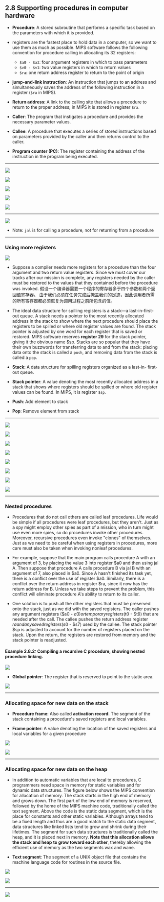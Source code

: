 ## 2.8 Supporting procedures in computer hardware

- **Procedure**: A stored subroutine that performs a specific task based on the parameters with 
  which it is provided.


- registers are the fastest place to hold data in a computer, so we want to use them as much as 
  possible. MIPS software follows the following convention for procedure calling in allocating its 
  32 registers:
  - `$a0 - $a3`: four argument registers in which to pass parameters
  - `$v0 - $v1`: two value registers in which to return values
  - `$ra`: one return address register to return to the point of origin


- **jump-and-link instruction**: An instruction that jumps to an address and simultaneously saves 
  the address of the following instruction in a register (`$ra` in MIPS).


- **Return address**: A link to the calling site that allows a procedure to return to the proper 
  address; in MIPS it is stored in register `$ra`.

- **Caller**: The program that instigates a procedure and provides the necessary parameter values.

- **Callee**: A procedure that executes a series of stored instructions based on parameters provided 
  by the caller and then returns control to the caller.

- **Program counter (PC)**: The register containing the address of the instruction in the program 
  being executed.

---

![](img/2020-09-19-11-32-58.png)

![](img/2020-09-19-11-34-40.png)

![](img/2020-09-19-11-35-32.png)

![](img/2020-09-19-11-36-33.png)

![](img/2020-09-19-11-37-12.png)

---

![](img/2020-09-19-11-50-49.png)

- Note: `jal` is for calling a procedure, not for returning from a procedure

---

### Using more registers

![](img/2020-09-19-23-26-51.png)

- Suppose a compiler needs more registers for a procedure than the four argument and two return 
  value registers. Since we must cover our tracks after our mission is complete, any registers 
  needed by the caller must be restored to the values that they contained before the procedure was 
  invoked. 
  假设一个编译器需要一个程序的寄存器多于四个参数和两个返回值寄存器。 由于我们必须在任务完成后掩盖我们的足迹，因此调用者所需
  的所有寄存器都必须恢复为调用过程之前所包含的值。

- The ideal data structure for spilling registers is a stack—a last-in-first-out queue. A stack 
  needs a pointer to the most recently allocated address in the stack to show where the next 
  procedure should place the registers to be spilled or where old register values are found. The 
  stack pointer is adjusted by one word for each register that is saved or restored. MIPS software 
  reserves **register 29** for the stack pointer, giving it the obvious name $sp. Stacks are so 
  popular that they have their own buzzwords for transferring data to and from the stack: placing 
  data onto the stack is called a `push`, and removing data from the stack is called a `pop`.

- **Stack**: A data structure for spilling registers organized as a last-in- first-out queue.

- **Stack pointer**: A value denoting the most recently allocated address in a stack that shows 
  where registers should be spilled or where old register values can be found. In MIPS, it is 
  register `$sp`.

- **Push**: Add element to stack

- **Pop**: Remove element from stack

---

![](img/2020-09-20-16-18-48.png)

![](img/2020-09-20-15-05-01.png)

![](img/2020-09-20-15-20-05.png)

![](img/2020-09-20-15-20-56.png)

![](img/2020-09-20-15-28-10.png)

![](img/2020-09-20-15-28-43.png)

![](img/2020-09-20-15-47-49.png)

![](img/2020-09-20-15-50-02.png)

---

### Nested procedures

- Procedures that do not call others are called leaf procedures. Life would be simple if all 
  procedures were leaf procedures, but they aren't. Just as a spy might employ other spies as part 
  of a mission, who in turn might use even more spies, so do procedures invoke other procedures. 
  Moreover, recursive procedures even invoke "clones" of themselves. Just as we need to be careful 
  when using registers in procedures, more care must also be taken when invoking nonleaf procedures.

- For example, suppose that the main program calls procedure A with an argument of 3, by placing the 
  value 3 into register $a0 and then using jal A. Then suppose that procedure A calls procedure B 
  via jal B with an argument of 7, also placed in $a0. Since A hasn't finished its task yet, there 
  is a conflict over the use of register $a0. Similarly, there is a conflict over the return address 
  in register $ra, since it now has the return address for B. Unless we take steps to prevent the 
  problem, this conflict will eliminate procedure A's ability to return to its caller.

- One solution is to push all the other registers that must be preserved onto the stack, just as we 
  did with the saved registers. The caller pushes any argument registers ($a0 - $a3) or temporary 
  registers ($t0 - $t9) that are needed after the call. The callee pushes the return address 
  register $ra and any saved registers ($s0 - $s7) used by the callee. The stack pointer $sp is 
  adjusted to account for the number of registers placed on the stack. Upon the return, the 
  registers are restored from memory and the stack pointer is readjusted.


#### Example 2.8.2: Compiling a recursive C procedure, showing nested procedure linking.

![](img/2020-09-20-18-30-14.png)

- **Global pointer**: The register that is reserved to point to the static area.

![](img/2020-09-20-20-55-13.png)

---

### Allocating space for new data on the stack


- **Procedure frame**: Also called **activation record**. The segment of the stack containing a 
  procedure's saved registers and local variables.


- **Frame pointer**: A value denoting the location of the saved registers and local variables for a 
  given procedure

![](img/2020-09-20-21-32-24.png)

![](img/2020-09-20-21-31-39.png)

---

### Allocating space for new data on the heap

- In addition to automatic variables that are local to procedures, C programmers need space in 
  memory for static variables and for dynamic data structures. The figure below shows the MIPS 
  convention for allocation of memory. The stack starts in the high end of memory and grows down. 
  The first part of the low end of memory is reserved, followed by the home of the MIPS machine 
  code, traditionally called the text segment. Above the code is the static data segment, which is 
  the place for constants and other static variables. Although arrays tend to be a fixed length and 
  thus are a good match to the static data segment, data structures like linked lists tend to grow 
  and shrink during their lifetimes. The segment for such data structures is traditionally called 
  the heap, and it is placed next in memory. **Note that this allocation allows the stack and heap** 
  **to grow toward each other**, thereby allowing the efficient use of memory as the two segments 
  wax and wane.

- **Text segment**: The segment of a UNIX object file that contains the machine language code for 
  routines in the source file.

![](img/2020-09-20-21-41-16.png)

![](img/2020-09-20-21-46-15.png)

---

![](img/2020-09-20-21-50-30.png)













